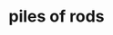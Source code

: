 ---
title: "piles of rods"
excerpt: "A pile of rods<br/><img src='/images/tas_fibres.png'>"
collection: portfolio
---